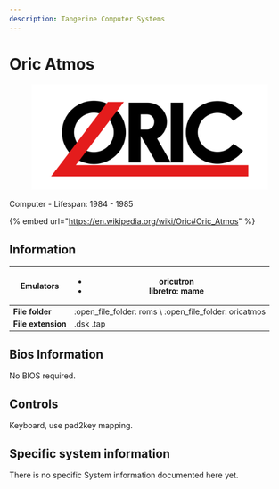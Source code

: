```yaml
---
description: Tangerine Computer Systems
---
```


# Oric Atmos

<figure><img src="https://raw.githubusercontent.com/fabricecaruso/es-theme-carbon/52ff37c9e265587d006945a2ba695b5a962b3a3d/art/logos/oric.svg" alt=""><figcaption></figcaption></figure>

Computer - Lifespan: 1984 - 1985

{% embed url="https://en.wikipedia.org/wiki/Oric#Oric_Atmos" %}

## Information

| **Emulators**      | <ul><li>oricutron</li><li>libretro: mame</li></ul>         |
| ------------------ | ---------------------------------------------------------- |
| **File folder**    | :open\_file\_folder: roms \ :open\_file\_folder: oricatmos |
| **File extension** | .dsk .tap                                                  |

## Bios Information

No BIOS required.

## Controls

Keyboard, use pad2key mapping.

## Specific system information

There is no specific System information documented here yet.
